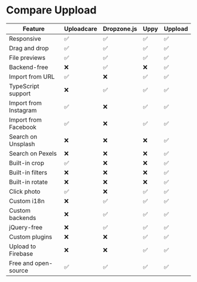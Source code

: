 # Compare Uppload

| Feature | Uploadcare | Dropzone.js | Uppy | Uppload |
| ------- | ---------- | ----------- | ---- | ------- |
| Responsive | ✅ | ✅ | ✅ | ✅ |
| Drag and drop | ✅ | ✅ | ✅ | ✅ |
| File previews | ✅ | ✅ | ✅ | ✅ |
| Backend-free | ❌ | ✅ | ❌ | ✅ |
| Import from URL | ✅ | ❌ | ✅ | ✅ |
| TypeScript support | ❌ | ✅ | ✅ | ✅ |
| Import from Instagram | ✅ | ❌ | ✅ | ✅ |
| Import from Facebook | ✅ | ❌ | ✅ | ✅ |
| Search on Unsplash | ❌ | ❌ | ❌ | ✅ |
| Search on Pexels | ❌ | ❌ | ❌ | ✅ |
| Built-in crop | ✅ | ❌ | ❌ | ✅ |
| Built-in filters | ❌ | ❌ | ❌ | ✅ |
| Built-in rotate | ❌ | ❌ | ❌ | ✅ |
| Click photo | ✅ | ❌ | ✅ | ✅ |
| Custom i18n | ❌ | ✅ | ✅ | ✅ |
| Custom backends | ❌ | ✅ | ✅ | ✅ |
| jQuery-free | ❌ | ✅ | ✅ | ✅ |
| Custom plugins | ❌ | ❌ | ✅ | ✅ |
| Upload to Firebase | ❌ | ❌ | ✅ | ✅ |
| Free and open-source | ✅ | ✅ | ✅ | ✅ |
